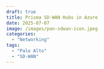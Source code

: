 ```yaml
---
draft: true
title: Prisma SD-WAN Hubs in Azure
date: 2025-07-07
image: /images/pan-sdwan-icon.jpeg
categories:
  - "Networking"
tags:
  - "Palo Alto"
  - "SD-WAN"
---
```

